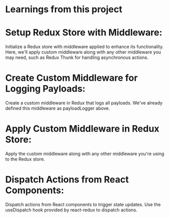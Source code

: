 # Learnings from this project

# Setup Redux Store with Middleware:
Initialize a Redux store with middleware applied to enhance its functionality. Here, we'll apply custom middleware along with any other middleware you may need, such as Redux Thunk for handling asynchronous actions.

#  Create Custom Middleware for Logging Payloads:
Create a custom middleware in Redux that logs all payloads. We've already defined this middleware as payloadLogger above.

# Apply Custom Middleware in Redux Store:
Apply the custom middleware along with any other middleware you're using to the Redux store.

# Dispatch Actions from React Components:
Dispatch actions from React components to trigger state updates. Use the useDispatch hook provided by react-redux to dispatch actions.
